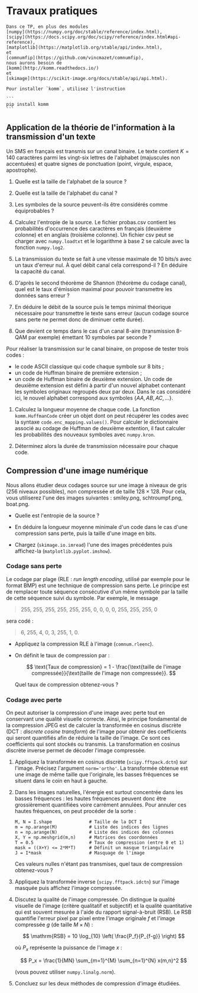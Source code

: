 # Travaux pratiques


````{admonition} Modules Python
Dans ce TP, en plus des modules
[numpy](https://numpy.org/doc/stable/reference/index.html),
[scipy](https://docs.scipy.org/doc/scipy/reference/index.html#api-reference),
[matplotlib](https://matplotlib.org/stable/api/index.html),
et
[comnumfip](https://github.com/vincmazet/comnumfip),
nous aurons besoin de
[komm](http://komm.readthedocs.io/)
et
[skimage](https://scikit-image.org/docs/stable/api/api.html).

Pour installer `komm`, utilisez l'instruction

```
pip install komm
```
````


## Application de la théorie de l'information à la transmission d'un texte

<!-- bien faire comprendre la différence entre Shannon, bits, codes, symboles, ... -->

Un SMS en français est transmis sur un canal binaire.
Le texte contient $K=140$ caractères parmi les vingt-six lettres de l'alphabet (majuscules non accentuées)
et quatre signes de ponctuation (point, virgule, espace, apostrophe).

1. Quelle est la taille de l'alphabet de la source ?

1. Quelle est la taille de l'alphabet du canal ?

1. Les symboles de la source peuvent-ils être considérés comme équiprobables ?

1. Calculez l'entropie de la source.
   Le fichier probas.csv contient les probabilités d'occurrence des caractères en français (deuxième colonne) et en anglais (troisième colonne).
   Un fichier csv peut se charger avec `numpy.loadtxt` et
   le logarithme à base 2 se calcule avec la fonction `numpy.log2`.

1. La transmission du texte se fait à une vitesse maximale de 10 bits/s avec un taux d'erreur nul.
   À quel débit canal cela correspond-il ? En déduire la capacité du canal.

1. D'après le second théorème de Shannon (théorème du codage canal),
   quel est le taux d'émission maximal pour pouvoir transmettre les données sans erreur ?

1. En déduire le débit de la source puis le temps minimal théorique nécessaire pour transmettre le texte sans erreur
   (aucun codage source sans perte ne permet donc de diminuer cette durée).

1. Que devient ce temps dans le cas d'un canal 8-aire (transmission 8-QAM par exemple) émettant 10 symboles par seconde ?

Pour réaliser la transmission sur le canal binaire, on propose de tester trois codes :
* le code ASCII classique qui code chaque symbole sur 8 bits ;
* un code de Huffman binaire de première extension ;
* un code de Huffman binaire de deuxième extension.
  Un code de deuxième extension est défini à partir d'un nouvel alphabet contenant les symboles originaux regroupés deux par deux.
  Dans le cas considéré ici, le nouvel alphabet correspond aux symboles $\{AA, AB, AC, \dots\}$.

1. Calculez la longueur moyenne de chaque code.
   La fonction `komm.HuffmanCode` créer un objet dont on peut récupérer les codes avec la syntaxe `code.enc_mapping.values()`.
   Pour calculer le dictionnaire associé au codage de Huffman de deuxième extention,
   il faut calculer les probabilités des nouveaux symboles avec `numpy.kron`.

1. Déterminez alors la durée de transmission nécessaire pour chaque code.


## Compression d'une image numérique

Nous allons étudier deux codages source sur une image à niveaux de gris (256 niveaux possibles), non compressée et de taille $128\times128$.
Pour cela, vous utiliserez l'une des images suivantes : smiley.png, schtroumpf.png, boat.png.

* Quelle est l'entropie de la source ?

* En déduire la longueur moyenne minimale d'un code dans le cas d'une compression sans perte, puis la taille d'une image en bits.

* Chargez (`skimage.io.imread`) l'une des images précédentes puis affichez-la
  (`matplotlib.pyplot.imshow`).

### Codage sans perte

Le codage par plage (RLE : _run length encoding_, utilisé par exemple pour le format BMP) est une technique de compression sans perte.
Le principe est de remplacer toute séquence consécutive d'un même symbole par la taille de cette séquence suivi du symbole.
Par exemple, le message
> 255, 255, 255, 255, 255, 255, 0, 0, 0, 0, 255, 255, 255, 0

sera codé :

> 6, 255, 4, 0, 3, 255, 1, 0.

* Appliquez la compression RLE à l'image (`comnum.rleenc`).

* On définit le taux de compression par :

  $$
    \text{Taux de compression} = 1 - \frac{\text{taille de l'image compressée}}{\text{taille de l'image non compressée}}.
  $$
  
  Quel taux de compression obtenez-vous ?

<!-- Codez la méthode de décompression et vérifiez qu'elle fonctionne correctement en affichant l'image décompressée. -->


### Codage avec perte

On peut autoriser la compression d'une image avec perte tout en conservant une qualité visuelle correcte.
Ainsi, le principe fondamental de la compression JPEG est de calculer la transformée en cosinus discrète (DCT : _discrete cosine transform_)
de l'image pour obtenir des coefficients qui seront quantifiés afin de réduire la taille de l'image.
Ce sont ces coefficients qui sont stockés ou transmis.
La transformation en cosinus discrète inverse permet de décoder l'image compressée.

1. Appliquez la transformée en cosinus discrète (`scipy.fftpack.dctn`) sur l'image.
   Précisez l'argument `norm='ortho'`.
   La transformée obtenue est une image de même taille que l'originale,
   les basses fréquences se situent dans le coin en haut à gauche.

1. Dans les images naturelles, l'énergie est surtout concentrée dans les basses fréquences :
   les hautes fréquences peuvent donc être grossièrement quantifiées voire carrément annulées.
   Pour annuler ces hautes fréquences, on peut procéder de la sorte :
   ```
   M, N = I.shape              # Taille de la DCT I
   m = np.arange(M)            # Liste des indices des lignes
   n = np.arange(N)            # Liste des indices des colonnes
   X, Y = np.meshgrid(m,n)     # Matrices des coordonnées
   T = 0.5                     # Taux de compression (entre 0 et 1)
   mask = ((X+Y) <= 2*M*T)     # Définit un masque triangulaire
   J = I*mask                  # Masquage de l'image
   ```
   Ces valeurs nulles n'étant pas transmises, quel taux de compression obtenez-vous ?

1. Appliquez la transformée inverse (`scipy.fftpack.idctn`) sur l'image masquée puis affichez l'image compressée.

1. Discutez la qualité de l'image compressée.
   On distingue la qualité visuelle de l'image (critère qualitatif et subjectif)
   et la qualité quantitative qui est souvent mesurée à l'aide du rapport signal-à-bruit (RSB).
   Le RSB quantifie l'erreur pixel par pixel entre l'image originale $f$ et l'image compressée $g$ (de taille $M \times N$) :
   
   $$
    \mathrm{RSB} = 10 \log_{10} \left( \frac{P_f}{P_{f-g}} \right)
   $$
   
   où $P_x$ représente la puissance de l'image $x$ :
   
   $$
     P_x = \frac{1}{MN} \sum_{m=1}^{M} \sum_{n=1}^{N} x(m,n)^2
   $$
   
   (vous pouvez utiliser `numpy.linalg.norm`).

1. Concluez sur les deux méthodes de compression d'image étudiées.